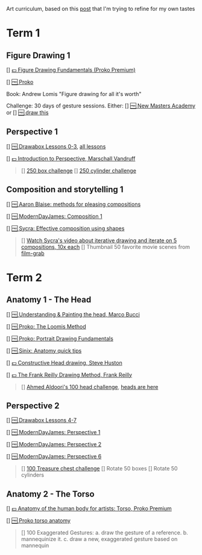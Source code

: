 Art curriculum, based on this [post](https://www.reddit.com/r/learnart/comments/dapk62/from_the_guy_who_made_the_most_comprehensive_list/) that I'm trying to refine for my own tastes

# Term 1

## Figure Drawing 1

[] [💵 Figure Drawing Fundamentals (Proko Premium)](https://www.proko.com/figure-drawing-fundamentals-course/)

[] [🆓 Proko](https://www.youtube.com/playlist?list=PLR2KBLDDnZz3Ec8LZ66IDS--P9g3TdwOM)

Book: Andrew Lomis "Figure drawing for all it's worth"

Challenge: 30 days of gesture sessions. Either:
[] [🆓 New Masters Academy](https://www.youtube.com/playlist?list=PL7EWYwaF6E-Exv72kVT4yYJM2lX-Xf66I) 
or 
[] [🆓 draw this](https://www.youtube.com/channel/UCOVNvkn-f6BW18AvplWI8YA)

## Perspective 1

 [] [🆓 Drawabox Lessons 0-3](https://drawabox.com/lesson/0), [all lessons](https://docs.google.com/spreadsheets/d/1R4msWQRk4g-fSlJ8Kn6N9QSarws7DAMm3ZKqTgkgTmA/edit#gid=0)

 [] [💵 Introduction to Perspective, Marschall Vandruff](http://marshallart.com/SHOP/all-products/all-videos/1994-perspective-drawing-series/)

> [] [250 box challenge](https://drawabox.com/lesson/250boxes)
> [] [250 cylinder challenge](https://drawabox.com/lesson/250cylinders)

## Composition and storytelling 1

 [] [🆓 Aaron Blaise: methods for pleasing compositions](https://www.youtube.com/watch?v=dOMRWxo0ixo)

 [] [🆓 ModernDayJames: Composition 1](https://www.youtube.com/watch?v=wg-So3ElA8g)

 [] [🆓 Sycra: Effective composition using shapes](https://www.youtube.com/watch?v=SNmwQumlvbQ)

> [] [Watch Sycra's video about iterative drawing and iterate on 5 compositions, 10x each](https://www.youtube.com/watch?v=k0ufz75UvHs)
> [] Thumbnail 50 favorite movie scenes from [film-grab](www.filmgrab.com)

# Term 2

## Anatomy 1 - The Head

[] [🆓 Understanding & Painting the head, Marco Bucci](https://marcobucciartstore.com/products/understanding-and-painting-the-head)

[] [🆓 Proko: The Loomis Method](https://www.youtube.com/playlist?list=PL39135B8D190B7C97)

[] [🆓 Proko: Portrait Drawing Fundamentals](https://www.youtube.com/playlist?list=PLR2KBLDDnZz0pHBiiyrqlOB3FU-W5XX1k)

[] [🆓 Sinix: Anatomy quick tips](https://www.youtube.com/playlist?list=PLflflDShjUKH4EfZyf0vuKEuqeqvlV0Qd)

[] [💵 Constructive Head drawing, Steve Huston](https://www.nma.art/courses/constructive-head-drawing/)

[] [💵 The Frank Reilly Drawing Method, Frank Reilly](https://www.nma.art/courses/the-frank-reilly-drawing-method/)

> [] [Ahmed Aldoori's 100 head challenge](https://www.youtube.com/watch?v=0A_kQsxeeTE), [heads are here](https://www.pinterest.com/aaldoori/portrait/)

## Perspective 2

[] [🆓 Drawabox Lessons 4-7](https://drawabox.com/lesson/4)

[] [🆓 ModernDayJames: Perspective 1](https://youtu.be/nAlCyQqEZSU)

[] [🆓 ModernDayJames: Perspective 2](https://youtu.be/O1tv-6JURJ4)

[] [🆓 ModernDayJames: Perspective 6](https://youtu.be/FF8XgTQmoPg)

> [] [100 Treasure chest challenge](https://drawabox.com/lesson/100chests)
> [] Rotate 50 boxes
> [] Rotate 50 cylinders

## Anatomy 2 - The Torso

[] [💵 Anatomy of the human body for artists: Torso, Proko Premium](https://www.proko.com/human-anatomy-for-artists/)

[] [🆓 Proko torso anatomy](https://www.youtube.com/playlist?list=PLo1MyIYOwxxyd_9kkipZV9gnJTYAPAXNG)

> [] 100 Exaggerated Gestures:
a. draw the gesture of a reference.
b. mannequinize it.
c. draw a new, exaggerated gesture based on mannequin
